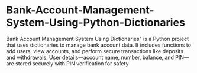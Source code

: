 # Bank-Account-Management-System-Using-Python-Dictionaries
Bank Account Management System Using Dictionaries" is a Python project that uses dictionaries to manage bank account data. It includes functions to add users, view accounts, and perform secure transactions like deposits and withdrawals. User details—account name, number, balance, and PIN—are stored securely with PIN verification for safety
